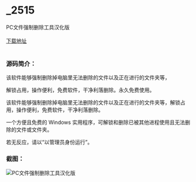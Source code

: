 # _2515
PC文件强制删除工具汉化版
<br/></br>
[下载地址](https://www.uuid2.com/2515.html "下载地址")
<br/></br>
<h3>源码简介：</h3>
<p>该软件能够强制删除掉电脑里无法删除的文件以及正在进行的文件夹等，<p>
<p>解锁占用，操作便利，免费软件，干净利落删除。永久免费使用。<p>
<p>该软件能够强制删除掉电脑里无法删除的文件以及正在进行的文件夹等，解锁占用，操作便利，免费软件，干净利落删除。<p>
<p>一个方便且免费的 Windows 实用程序，可解锁和删除已被其他进程使用且无法删除的文件或文件夹。<p>
<p>若无反应，请以“以管理员身份运行”。<p>
<h3>截图：</h3>
<img src="https://www.uuid2.com/wp-content/uploads/img/202112/d988208975.png" alt="PC文件强制删除工具汉化版">
